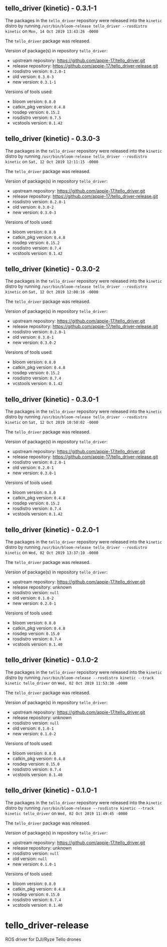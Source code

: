 ## tello_driver (kinetic) - 0.3.1-1

The packages in the `tello_driver` repository were released into the `kinetic` distro by running `/usr/bin/bloom-release tello_driver --rosdistro kinetic` on `Mon, 14 Oct 2019 13:43:26 -0000`

The `tello_driver` package was released.

Version of package(s) in repository `tello_driver`:

- upstream repository: https://github.com/appie-17/tello_driver.git
- release repository: https://github.com/appie-17/tello_driver-release.git
- rosdistro version: `0.2.0-1`
- old version: `0.3.0-3`
- new version: `0.3.1-1`

Versions of tools used:

- bloom version: `0.8.0`
- catkin_pkg version: `0.4.8`
- rosdep version: `0.15.2`
- rosdistro version: `0.7.5`
- vcstools version: `0.1.42`


## tello_driver (kinetic) - 0.3.0-3

The packages in the `tello_driver` repository were released into the `kinetic` distro by running `/usr/bin/bloom-release tello_driver --rosdistro kinetic` on `Sat, 12 Oct 2019 12:11:15 -0000`

The `tello_driver` package was released.

Version of package(s) in repository `tello_driver`:

- upstream repository: https://github.com/appie-17/tello_driver.git
- release repository: https://github.com/appie-17/tello_driver-release.git
- rosdistro version: `0.2.0-1`
- old version: `0.3.0-2`
- new version: `0.3.0-3`

Versions of tools used:

- bloom version: `0.8.0`
- catkin_pkg version: `0.4.8`
- rosdep version: `0.15.2`
- rosdistro version: `0.7.4`
- vcstools version: `0.1.42`


## tello_driver (kinetic) - 0.3.0-2

The packages in the `tello_driver` repository were released into the `kinetic` distro by running `/usr/bin/bloom-release tello_driver --rosdistro kinetic` on `Sat, 12 Oct 2019 12:00:16 -0000`

The `tello_driver` package was released.

Version of package(s) in repository `tello_driver`:

- upstream repository: https://github.com/appie-17/tello_driver.git
- release repository: https://github.com/appie-17/tello_driver-release.git
- rosdistro version: `0.2.0-1`
- old version: `0.3.0-1`
- new version: `0.3.0-2`

Versions of tools used:

- bloom version: `0.8.0`
- catkin_pkg version: `0.4.8`
- rosdep version: `0.15.2`
- rosdistro version: `0.7.4`
- vcstools version: `0.1.42`


## tello_driver (kinetic) - 0.3.0-1

The packages in the `tello_driver` repository were released into the `kinetic` distro by running `/usr/bin/bloom-release tello_driver --rosdistro kinetic` on `Sat, 12 Oct 2019 10:50:02 -0000`

The `tello_driver` package was released.

Version of package(s) in repository `tello_driver`:

- upstream repository: https://github.com/appie-17/tello_driver.git
- release repository: https://github.com/appie-17/tello_driver-release.git
- rosdistro version: `0.2.0-1`
- old version: `0.2.0-1`
- new version: `0.3.0-1`

Versions of tools used:

- bloom version: `0.8.0`
- catkin_pkg version: `0.4.8`
- rosdep version: `0.15.2`
- rosdistro version: `0.7.4`
- vcstools version: `0.1.42`


## tello_driver (kinetic) - 0.2.0-1

The packages in the `tello_driver` repository were released into the `kinetic` distro by running `/usr/bin/bloom-release tello_driver --rosdistro kinetic` on `Wed, 02 Oct 2019 13:37:10 -0000`

The `tello_driver` package was released.

Version of package(s) in repository `tello_driver`:

- upstream repository: https://github.com/appie-17/tello_driver.git
- release repository: unknown
- rosdistro version: `null`
- old version: `0.1.0-2`
- new version: `0.2.0-1`

Versions of tools used:

- bloom version: `0.8.0`
- catkin_pkg version: `0.4.8`
- rosdep version: `0.15.0`
- rosdistro version: `0.7.4`
- vcstools version: `0.1.40`


## tello_driver (kinetic) - 0.1.0-2

The packages in the `tello_driver` repository were released into the `kinetic` distro by running `/usr/bin/bloom-release --rosdistro kinetic --track kinetic tello_driver` on `Wed, 02 Oct 2019 11:53:30 -0000`

The `tello_driver` package was released.

Version of package(s) in repository `tello_driver`:

- upstream repository: https://github.com/appie-17/tello_driver.git
- release repository: unknown
- rosdistro version: `null`
- old version: `0.1.0-1`
- new version: `0.1.0-2`

Versions of tools used:

- bloom version: `0.8.0`
- catkin_pkg version: `0.4.8`
- rosdep version: `0.15.0`
- rosdistro version: `0.7.4`
- vcstools version: `0.1.40`


## tello_driver (kinetic) - 0.1.0-1

The packages in the `tello_driver` repository were released into the `kinetic` distro by running `/usr/bin/bloom-release --rosdistro kinetic --track kinetic tello_driver` on `Wed, 02 Oct 2019 11:49:45 -0000`

The `tello_driver` package was released.

Version of package(s) in repository `tello_driver`:

- upstream repository: https://github.com/appie-17/tello_driver.git
- release repository: unknown
- rosdistro version: `null`
- old version: `null`
- new version: `0.1.0-1`

Versions of tools used:

- bloom version: `0.8.0`
- catkin_pkg version: `0.4.8`
- rosdep version: `0.15.0`
- rosdistro version: `0.7.4`
- vcstools version: `0.1.40`


# tello_driver-release
ROS driver for DJI/Ryze Tello drones
